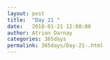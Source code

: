 ```yaml
---
layout: post  
title:  "Day 21 "  
date:   2018-01-21 12:00:00  
author: Atrion Darnay  
categories: 365days
permalink: 365days/Day-21-.html  
---
```


